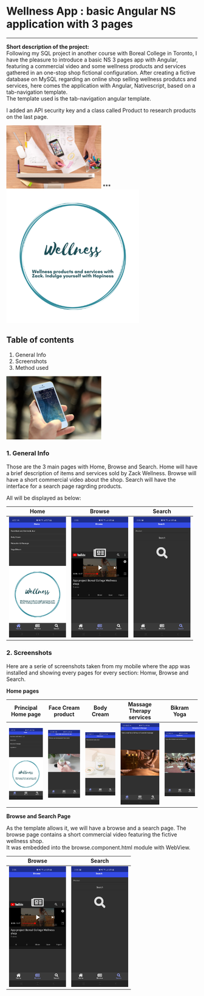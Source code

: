# Wellness App : basic Angular NS application with 3 pages  
  
***
**Short description of the project:**  
Following my SQL project in another course with Boreal College in Toronto, I have the pleasure to introduce a basic NS 3 pages app with Angular, featuring a commercial video and some wellness products and services gathered in an one-stop shop fictional configuration. After creating a fictive database on MySQL regarding an online shop selling wellness produtcs and services, here comes the application with Angular, Nativescript, based on a tab-navigation template.  
The template used is the tab-navigation angular template.  

I added an API security key and a class called Product to research products on the last page.  

<img src="https://github.com/CollegeBoreal/INF1083-200-20A-01/blob/master/P.Projects/b300115140/IMAGES/gen.jpg" width="250">
***
<img src="https://github.com/CollegeBoreal/INF1083-200-20A-01/blob/master/P.Projects/b300115140/IMAGES/logoapp.png" width="350">

## **Table of contents**
1. General Info
2. Screenshots
3. Method used

<img src="https://github.com/CollegeBoreal/INF1083-200-20A-01/blob/master/P.Projects/b300115140/IMAGES/iphone.jpg" width="250">

### **1. General Info**

Those are the 3 main pages with Home, Browse and Search.
Home will have a brief description of items and services sold by Zack Wellness. Browse will have a short commercial video about the shop. Search will have the interface for a search page ragrding products.

All will be displayed as below:

| Home | Browse | Search
| ------------ | ------------- | -------------
| <img src="https://github.com/CollegeBoreal/INF1083-200-20A-01/blob/master/P.Projects/b300115140/IMAGES/home.jpg" width="150"> | <img src="https://github.com/CollegeBoreal/INF1083-200-20A-01/blob/master/P.Projects/b300115140/IMAGES/browse.jpg" width="150">| <img src="https://github.com/CollegeBoreal/INF1083-200-20A-01/blob/master/P.Projects/b300115140/IMAGES/search.jpg" width="150">


### **2. Screenshots**  

Here are a serie of screenshots taken from my mobile where the app was installed and showing every pages for every section: Homw, Browse and Search.  

**Home pages**

| Principal Home page | Face Cream product | Body Cream | Massage Therapy services | Bikram Yoga
| ------------ | ------------- | ------------- | ------------ | -------------
| <img src="https://github.com/CollegeBoreal/INF1083-200-20A-01/blob/master/P.Projects/b300115140/IMAGES/home.jpg" width="150"> | <img src="https://github.com/CollegeBoreal/INF1083-200-20A-01/blob/master/P.Projects/b300115140/IMAGES/face.jpg" width="150">| <img src="https://github.com/CollegeBoreal/INF1083-200-20A-01/blob/master/P.Projects/b300115140/IMAGES/body.jpg" width="150"> | <img src="https://github.com/CollegeBoreal/INF1083-200-20A-01/blob/master/P.Projects/b300115140/IMAGES/RMT.jpg" width="150"> | <img src="https://github.com/CollegeBoreal/INF1083-200-20A-01/blob/master/P.Projects/b300115140/IMAGES/yoga.jpg" width="150">

**Browse and Search Page**  

As the template allows it, we will have a browse and a search page. The browse page contains a short commercial video featuring the fictive wellness shop.  
It was embedded into the browse.component.html module with WebView.



| Browse | Search
| ------------ | ------------- 
| <img src="https://github.com/CollegeBoreal/INF1083-200-20A-01/blob/master/P.Projects/b300115140/IMAGES/browse.jpg" width="150"> | <img src="https://github.com/CollegeBoreal/INF1083-200-20A-01/blob/master/P.Projects/b300115140/IMAGES/search.jpg" width="150">



